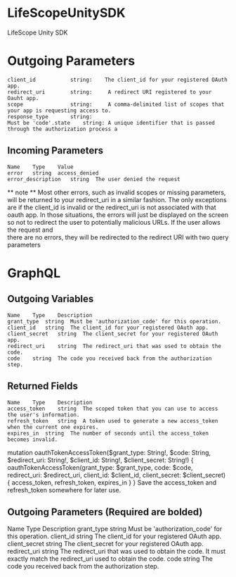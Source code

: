 # LifeScopeUnitySDK
LifeScope Unity SDK

  # Outgoing Parameters
    client_id	        string:    The client_id for your registered OAuth app.
    redirect_uri	    string:	    A redirect URI registered to your Oauht app.
    scope	            string:	    A comma-delimited list of scopes that your app is requesting access to.
    response_type	    string:	
    Must be 'code'.state	string: A unique identifier that is passed through the authorization process a
  ## Incoming Parameters
    Name	Type	Value
    error	string	access_denied
    error_description	string	The user denied the request

  ** note **
    Most other errors, such as invalid scopes or missing parameters, will be returned to your redirect_uri in a similar fashion. The only     exceptions are if the client_id is invalid or the redirect_uri is not associated with that oauth app. In those situations, the errors     will just be displayed on the screen so not to redirect the user to potentially malicious URLs. If the user allows the request and    
    there are no errors, they will be redirected to the redirect URI with two query parameters

# GraphQL
  ## Outgoing Variables
    Name	Type	Description
    grant_type	string	Must be 'authorization_code' for this operation.
    client_id	string	The client_id for your registered OAuth app.
    client_secret	string	The client_secret for your registered OAuth app.
    redirect_uri	string	The redirect_uri that was used to obtain the code.
    code	string	The code you received back from the authorization step.
    
   ## Returned Fields
    Name	Type	Description
    access_token	string	The scoped token that you can use to access the user's information.
    refresh_token	string	A token used to generate a new access_token when the current one expires.
    expires_in	string	The number of seconds until the access_token becomes invalid. 
mutation oauthTokenAccessToken($grant_type: String!, $code: String, $redirect_uri: String!, $client_id: String!, $client_secret: String!) {
  oauthTokenAccessToken(grant_type: $grant_type, code: $code, redirect_uri: $redirect_uri, client_id: $client_id, client_secret: $client_secret) {
    access_token,
    refresh_token,
    expires_in
  }
}
Save the access_token and refresh_token somewhere for later use.

## Outgoing Parameters (Required are bolded)

Name	Type	Description
grant_type	string	Must be 'authorization_code' for this operation.
client_id	string	The client_id for your registered OAuth app.
client_secret	string	The client_secret for your registered OAuth app.
redirect_uri	string	The redirect_uri that was used to obtain the code. It must exactly match the redirect_uri used to obtain the code.
code	string	The code you received back from the authorization step.
